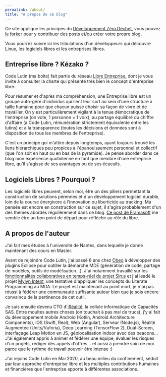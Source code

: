 ```yaml
---
permalink: /about/
title: "À propos de ce blog"
---
```

Ce site applique les principes du [Développement Zéro Déchet](http://cbossard.page.nuiton.org/presentation-dev-zero-dechet/#1), vous pouvez [le forker](/forkme/) pour y contribuer des posts et/ou créer votre propre blog.

Vous pourrez suivre ici les tribulations d'un développeurs qui découvre Linux, les logiciels libres et les entreprises libres.

## Entreprise libre ? Kézako ?

Code Lutin (ma boite) fait partie du réseau [Libre Entreprise](https://www.libre-entreprise.org/charte), dont je vous invite à consulter la charte qui présente très bien le concept d'entreprise libre.

Pour résumer et d'après ma compréhension, une Entreprise libre est un groupe auto-géré d'individus qui lient leur sort au sein d'une structure à taille humaine pour que chacun puisse choisir sa façon de vivre et de travailler. On y est particulièrement vigilant à la tenue démocratique de l'entreprise (on vote, 1 personne = 1 voix), au partage équilibré du chiffre d'affaire (à Code Lutin, rémunération strictement équivalente entre les lutins) et à la transparence (toutes les décisions et données sont à disposition de tous les membres de l'entreprise).

C'est un principe qui m'attire depuis longtemps, ayant toujours trouvé les liens hiérarchiques peu propices à l'épanouissement personnel et collectif (que l'on soit en haut ou en bas de la pyramide). Je pense aborder dans ce blog mon expérience quotidienne en tant que membre d'une entreprise libre, qu'il s'agisse de ses avantages ou de ses écueuils.

## Logiciels Libres ? Pourquoi ?

Les logiciels libres peuvent, selon moi, être un des piliers permettant la construction de solutions pérennes et d'un développement logiciel durable, loin de la course énergivore à l'innovation ou liberticide au tracking. Ma pensée est encore en construction sur ce sujet, il s'agira probablement d'un des thèmes abordés régulièrement dans ce blog. [Ce post de Framasoft](https://framablog.org/2020/04/02/prendre-de-la-hauteur/) me semble être un bon point de départ pour réfléchir au rôle du libre.

## A propos de l'auteur

J'ai fait mes études à l'université de Nantes, dans lequelle je donne maintenant des cours en Master.

Avant de rejoindre Code Lutin, j'ai passé 6 ans chez [Obeo](https://www.obeo.fr/fr/) à développer des plugins Eclipse pour outiller la démarche MDE (génération de code, partage de modèles, outils de modélisation...). J'ai notamment travaillé sur les [fonctionnalités collaboratives en temps-réel du projet Sirus](https://www.obeodesigner.com/en/collaborative-features) et j'ai leadé le projet [Mylyn Intent](https://projects.eclipse.org/projects/mylyn.docs.intent), une tentative d'appliquer les concepts du Literate Programming au MDA. Le projet est maintenant au point mort, je n'ai pas réussi à fédérer une communauté suffisante autour bien que je sois encore convaincu de la pertinence de cet outil.

Je suis ensuite devenu CTO d'[iRéalité](http://irealite.com), la cellule informatique de Capacités SAS. Entre moultes autres choses (on touchait à pas mal de trucs), j'y ai fait du développement mobile Android (Kotlin, Android Architecture Components), iOS (Swift, Real), Web (Angular), Serveur (Node.js), Réalité Augmentée (Unity/Vuforia), Deep Learning (TensorFlow 2), Dual-Screen, interfaçage Leap Motion en JS, géolocalisation indoor avec des beacons... J'ai également appris à animer et fédérer une équipe, évaluer les risques d'un projets, rédiger des appels d'offres... et aussi à prendre soin de moi parce que le rythme de travail pouvoir être intense :)

J'ai rejoins Code Lutin en Mai 2020, au beau milieu du confinement, séduit par leur approche d'entreprise libre et les multiples contributions humaines et financières que l'entreprise apporte à différentes associations.